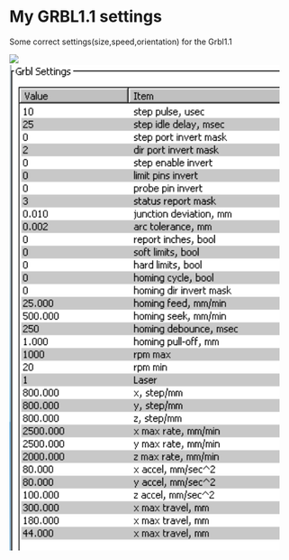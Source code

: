 # My GRBL1.1 settings
Some correct settings(size,speed,orientation) for the Grbl1.1<br>
 
<img src="JimmyCraft0902.gif" width="480"/> <br>
<img src="DIY3018GrblSettings.png" width="480"> <br>


